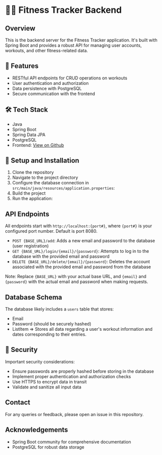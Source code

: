 # 🏋️‍♀️ Fitness Tracker Backend

## Overview

This is the backend server for the Fitness Tracker application. It's built with Spring Boot and provides a robust API for managing user accounts, workouts, and other fitness-related data.

## 🚀 Features

- RESTful API endpoints for CRUD operations on workouts
- User authentication and authorization
- Data persistence with PostgreSQL
- Secure communication with the frontend

## 🛠️ Tech Stack

- Java
- Spring Boot
- Spring Data JPA
- PostgreSQL
- Frontend: [View on Github](https://github.com/1AlexBunea/FitnessTrackerFrontEnd)

## 🔧 Setup and Installation

1. Clone the repository
2. Navigate to the project directory
3. Configure the database connection in `src/main/java/resources/application.properties`:
4. Build the project
5. Run the application:

## API Endpoints

All endpoints start with `http://localhost:{port#}`, where `{port#}` is your configured port number. Default is port 8080.

- `POST {BASE_URL}/add`: Adds a new email and password to the database (user registration)
- `GET {BASE_URL}/login/{email}/{password}`: Attempts to log in to the database with the provided email and password
- `DELETE {BASE_URL}/delete/{email}/{password}`: Deletes the account associated with the provided email and password from the database

Note: Replace `{BASE_URL}` with your actual base URL, and `{email}` and `{password}` with the actual email and password when making requests.

## Database Schema

The database likely includes a `users` table that stores:
- Email
- Password (should be securely hashed)
- ListItem => Stores all data regarding a user's workout information and dates corresponding to their entries.

## 🔐 Security

Important security considerations:
- Ensure passwords are properly hashed before storing in the database
- Implement proper authentication and authorization checks
- Use HTTPS to encrypt data in transit
- Validate and sanitize all input data

## Contact

For any queries or feedback, please open an issue in this repository.

## Acknowledgements

- Spring Boot community for comprehensive documentation
- PostgreSQL for robust data storage
